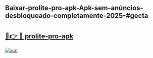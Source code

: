 ## Baixar-prolite-pro-apk-Apk-sem-anúncios-desbloqueado-completamente-2025-#gecta

# <h2><a href="https://ainizakaria.my?title=prolite-pro-apk&ref=20M">🔗👉 🔴 prolite-pro-apk</a></h2>

[![acn](https://github.com/user-attachments/assets/0f9c940e-d8b0-45ae-aac7-cd30a18b3e1c)](https://ainizakaria.my?title=prolite-pro-apk&ref=20M)


